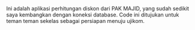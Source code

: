 Ini adalah aplikasi perhitungan diskon dari PAK MAJID, yang sudah sedikit saya kembangkan dengan koneksi database. Code ini ditujukan untuk teman teman sekelas sebagai persiapan menuju ujikom.
